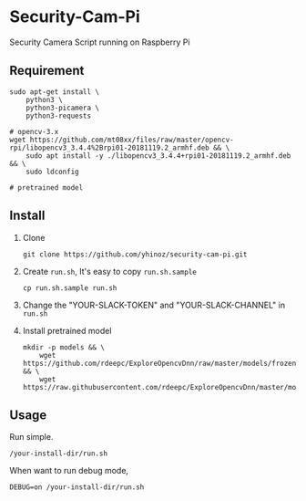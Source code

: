 # Security-Cam-Pi

Security Camera Script running on Raspberry Pi


## Requirement

```
sudo apt-get install \
    python3 \
    python3-picamera \
    python3-requests

# opencv-3.x
wget https://github.com/mt08xx/files/raw/master/opencv-rpi/libopencv3_3.4.4%2Brpi01-20181119.2_armhf.deb && \
    sudo apt install -y ./libopencv3_3.4.4+rpi01-20181119.2_armhf.deb && \
    sudo ldconfig

# pretrained model

```


## Install

1. Clone
    ```
    git clone https://github.com/yhinoz/security-cam-pi.git
    ```
2. Create `run.sh`, It's easy to copy `run.sh.sample`
    ```
    cp run.sh.sample run.sh
    ```
3. Change the "YOUR-SLACK-TOKEN" and "YOUR-SLACK-CHANNEL" in `run.sh`

4. Install pretrained model
    ```
    mkdir -p models && \
        wget https://github.com/rdeepc/ExploreOpencvDnn/raw/master/models/frozen_inference_graph.pb && \
        wget https://raw.githubusercontent.com/rdeepc/ExploreOpencvDnn/master/models/ssd_mobilenet_v2_coco_2018_03_29.pbtxt
    ```


## Usage

Run simple.

    /your-install-dir/run.sh

When want to run debug mode,

    DEBUG=on /your-install-dir/run.sh

